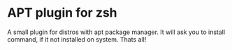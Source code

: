 # APT plugin for zsh

A small plugin for distros with apt package manager. It will ask you to install command, if it not installed on system. Thats all!
